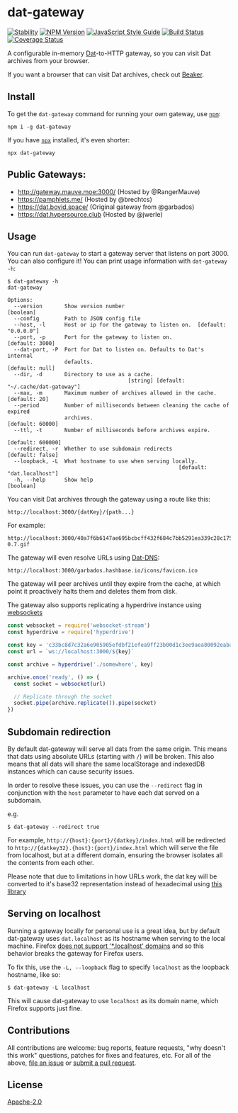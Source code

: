 # dat-gateway

[![Stability](https://img.shields.io/badge/stability-experimental-orange.svg)](https://nodejs.org/api/documentation.html#documentation_stability_index)
[![NPM Version](https://img.shields.io/npm/v/dat-gateway.svg)](https://www.npmjs.com/package/dat-gateway)
[![JavaScript Style Guide](https://img.shields.io/badge/code_style-standard-brightgreen.svg)](https://standardjs.com)
[![Build Status](https://travis-ci.org/garbados/dat-gateway.svg?branch=master)](https://travis-ci.org/garbados/dat-gateway)
[![Coverage Status](https://img.shields.io/coveralls/github/garbados/dat-gateway/master.svg)](https://coveralls.io/github/garbados/dat-gateway?branch=master)

A configurable in-memory [Dat](https://datproject.org/)-to-HTTP gateway, so you can visit Dat archives from your browser.

If you want a browser that can visit Dat archives, check out [Beaker](https://beakerbrowser.com/).

## Install

To get the `dat-gateway` command for running your own gateway, use [`npm`](https://www.npmjs.com/):

```
npm i -g dat-gateway
```

If you have [`npx`](https://github.com/zkat/npx) installed, it's even shorter:

```
npx dat-gateway
```

## Public Gateways:

- http://gateway.mauve.moe:3000/ (Hosted by @RangerMauve)
- https://pamphlets.me/ (Hosted by @brechtcs)
- https://dat.bovid.space/ (Original gateway from @garbados)
- https://dat.hypersource.club (Hosted by @jwerle)

## Usage

You can run `dat-gateway` to start a gateway server that listens on port 3000. You can also configure it! You can print usage information with `dat-gateway -h`:

```
$ dat-gateway -h
dat-gateway

Options:
  --version       Show version number                                  [boolean]
  --config        Path to JSON config file
  --host, -l      Host or ip for the gateway to listen on.  [default: "0.0.0.0"]
  --port, -p      Port for the gateway to listen on.             [default: 3000]
  --dat-port, -P  Port for Dat to listen on. Defaults to Dat's internal
                  defaults.                                      [default: null]
  --dir, -d       Directory to use as a cache.
                                      [string] [default: "~/.cache/dat-gateway"]
  --max, -m       Maximum number of archives allowed in the cache. [default: 20]
  --period        Number of milliseconds between cleaning the cache of expired
                  archives.                                     [default: 60000]
  --ttl, -t       Number of milliseconds before archives expire.
                                                               [default: 600000]
  --redirect, -r  Whether to use subdomain redirects            [default: false]
  --loopback, -L  What hostname to use when serving locally.
                                                      [default: "dat.localhost"]
  -h, --help      Show help                                            [boolean]
```

You can visit Dat archives through the gateway using a route like this:

```
http://localhost:3000/{datKey}/{path...}
```

For example:

```
http://localhost:3000/40a7f6b6147ae695bcbcff432f684c7bb5291ea339c28c1755896cdeb80bd2f9/assets/img/beaker-0.7.gif
```

The gateway will even resolve URLs using [Dat-DNS](https://github.com/beakerbrowser/beaker/wiki/Authenticated-Dat-URLs-and-HTTPS-to-Dat-Discovery):

```
http://localhost:3000/garbados.hashbase.io/icons/favicon.ico
```

The gateway will peer archives until they expire from the cache, at which point it proactively halts them and deletes them from disk.

The gateway also supports replicating a hyperdrive instance using [websockets](https://github.com/maxogden/websocket-stream)

```javascript
const websocket = require('websocket-stream')
const hyperdrive = require('hyperdrive')

const key = 'c33bc8d7c32a6e905905efdbf21efea9ff23b00d1c3ee9aea80092eaba6c4957'
const url = `ws://localhost:3000/${key}`

const archive = hyperdrive('./somewhere', key)

archive.once('ready', () => {
  const socket = websocket(url)

  // Replicate through the socket
  socket.pipe(archive.replicate()).pipe(socket)
})
```

## Subdomain redirection

By default dat-gateway will serve all dats from the same origin. This means that dats using absolute URLs (starting with `/`) will be broken.
This also means that all dats will share the same localStorage and indexedDB instances which can cause security issues.

In order to resolve these issues, you can use the `--redirect` flag in conjunction with the `host` parameter to have each dat served on a subdomain.

e.g. 

`$ dat-gateway --redirect true`

For example, `http://{host}:{port}/{datkey}/index.html` will be redirected to `http://{datkey32}.{host}:{port}/index.html` which will serve the file from localhost, but at a different domain, ensuring the browser isolates all the contents from each other.

Please note that due to limitations in how URLs work, the dat key will be converted to it's base32 representation instead of hexadecimal using [this library](https://github.com/RangerMauve/hex-to-32)

## Serving on localhost

Running a gateway locally for personal use is a great idea, but by default dat-gateway uses `dat.localhost` as its hostname when serving to the local machine. Firefox [does not support '\*.localhost' domains](https://bugzilla.mozilla.org/show_bug.cgi?id=1433933) and so this behavior breaks the gateway for Firefox users.

To fix this, use the `-L, --loopback` flag to specify `localhost` as the loopback hostname, like so:

```
$ dat-gateway -L localhost
```

This will cause dat-gateway to use `localhost` as its domain name, which Firefox supports just fine.

## Contributions

All contributions are welcome: bug reports, feature requests, "why doesn't this work" questions, patches for fixes and features, etc. For all of the above, [file an issue](https://github.com/garbados/dat-gateway/issues) or [submit a pull request](https://github.com/garbados/dat-gateway/pulls).

## License

[Apache-2.0](https://www.apache.org/licenses/LICENSE-2.0)
